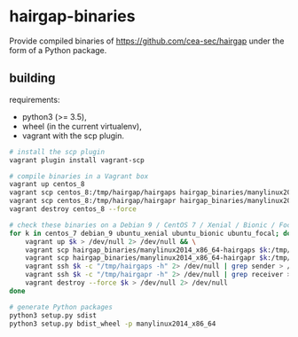 # hairgap-binaries

Provide compiled binaries of https://github.com/cea-sec/hairgap under the form of a Python package.

## building 

requirements:
* python3 (>= 3.5),
* wheel (in the current virtualenv),
* vagrant with the scp plugin.

```bash
# install the scp plugin
vagrant plugin install vagrant-scp

# compile binaries in a Vagrant box 
vagrant up centos_8
vagrant scp centos_8:/tmp/hairgap/hairgaps hairgap_binaries/manylinux2014_x86_64-hairgaps
vagrant scp centos_8:/tmp/hairgap/hairgapr hairgap_binaries/manylinux2014_x86_64-hairgapr
vagrant destroy centos_8 --force

# check these binaries on a Debian 9 / CentOS 7 / Xenial / Bionic / Focal 
for k in centos_7 debian_9 ubuntu_xenial ubuntu_bionic ubuntu_focal; do
    vagrant up $k > /dev/null 2> /dev/null && \
    vagrant scp hairgap_binaries/manylinux2014_x86_64-hairgaps $k:/tmp/hairgaps > /dev/null 2> /dev/null && \
    vagrant scp hairgap_binaries/manylinux2014_x86_64-hairgapr $k:/tmp/hairgapr > /dev/null 2> /dev/null && \
    vagrant ssh $k -c "/tmp/hairgaps -h" 2> /dev/null | grep sender > /dev/null && echo "$k : hairgaps valid" && \
    vagrant ssh $k -c "/tmp/hairgapr -h" 2> /dev/null | grep receiver > /dev/null && echo "$k : hairgapr valid" && \
    vagrant destroy --force $k > /dev/null 2> /dev/null
done

# generate Python packages
python3 setup.py sdist
python3 setup.py bdist_wheel -p manylinux2014_x86_64
```
